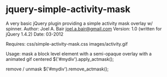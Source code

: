 jquery-simple-activity-mask
============================

A very basic jQuery plugin providing a simple activity mask overlay w/ spinner.
Author: Joel A. Bair <joel.a.bair@gmail.com>
Version: 1.0 (written for jQuery 1.4.2)
Date: 03-2012

Requires: 
css/simple-activity-mask.css
images/activity.gif

Usage:
   mask a block level element with a semi-opaque overlay with a animated gif centered
   $('#mydiv').apply_actmask();

   remove / unmask
   $('#mydiv').remove_actmask();


